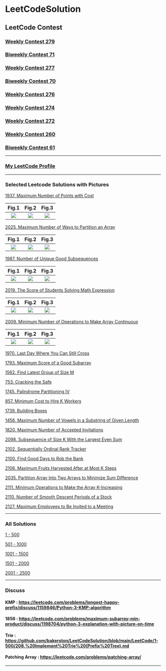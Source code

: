 # LeetCodeSolution

## LeetCode Contest

### [Weekly Contest 279](https://github.com/bakerston/Leetcode-Solution/blob/main/LeetCode/2001-2500/Weekly%20Contest%20279.md)

### [Biweekly Contest 71](https://github.com/bakerston/Leetcode-Solution/blob/main/LeetCode/2001-2500/Biweekly%20Contest%2071.md)

### [Weekly Contest 277](https://github.com/bakerston/Leetcode-Solution/blob/main/LeetCode/2001-2500/Weekly%20Contest%20277.md)

### [Biweekly Contest 70](https://github.com/bakerston/Leetcode-Solution/blob/main/LeetCode/2001-2500/Biweekly%20Contest%2070.md)

### [Weekly Contest 276](https://github.com/bakerston/Leetcode-Solution/blob/main/LeetCode/2001-2500/Weekly%20Contest%20276.md)

### [Weekly Contest 274](https://github.com/bakerston/Leetcode-Solution/blob/main/LeetCode/2001-2500/Weekly%20Contest%20274.md)

### [Weekly Contest 272](https://github.com/bakerston/Leetcode-Solution/blob/main/LeetCode/2001-2500/Weekly%20Contest%20272.md)

### [Weekly Contest 260](https://github.com/bakerston/Leetcode-Solution/blob/main/LeetCode/2001-2500/Weekly%20Contest%20260.md)

### [Biweekly Contest 61](https://github.com/bakerston/Leetcode-Solution/blob/main/LeetCode/2001-2500/Biweekly%20Contest%2061.md)
---

### [My LeetCode Profile](https://leetcode.com/Bakerston/)

---

### Selected Leetcode Solutions with Pictures

[1937. Maximum Number of Points with Cost](https://leetcode.com/problems/maximum-number-of-points-with-cost/discuss/1344908/C%2B%2BJavaPython-3-DP-Explanation-with-pictures.)


Fig.1 |  Fig.2 |  Fig.3
:-------------------------:|:-------------------------: |:-------------------------:
![](https://github.com/bakerston/Leetcode-Solution/blob/main/IMG/readme/6d117416-9210-4f4a-a5e0-57ce6fe97f52_1626580904.2815344.png)  | ![](https://github.com/bakerston/Leetcode-Solution/blob/main/IMG/readme/045c5759-54ba-4189-8af4-9d8888fd8053_1626580896.5886753.png) | ![](https://github.com/bakerston/Leetcode-Solution/blob/main/IMG/readme/90ed4b4f-68d7-4990-860a-e7efb5030db7_1626580911.6756952.png)


[2025. Maximum Number of Ways to Partition an Array](https://leetcode.com/problems/maximum-number-of-ways-to-partition-an-array/discuss/1507271/pythoncpp-explanation-with-pictures-on)

Fig.1 |  Fig.2 |  Fig.3
:-------------------------:|:-------------------------: |:-------------------------:
![](https://github.com/bakerston/Leetcode-Solution/blob/main/IMG/readme/2025_1.png) | ![](https://github.com/bakerston/Leetcode-Solution/blob/main/IMG/readme/2025_2.png) | ![](https://github.com/bakerston/Leetcode-Solution/blob/main/IMG/readme/2025_3.png) 

[1987. Number of Unique Good Subsequences](https://leetcode.com/problems/number-of-unique-good-subsequences/discuss/1431885/python-explanation-with-pictures)

Fig.1 |  Fig.2 |  Fig.3
:-------------------------:|:-------------------------: |:-------------------------:
![](https://github.com/bakerston/Leetcode-Solution/blob/main/IMG/readme/f2ddaef1-c938-4219-92bb-e9a91eec0cac_1630209787.9875412.png) | ![](https://github.com/bakerston/Leetcode-Solution/blob/main/IMG/readme/752ce536-33b0-4368-b996-9646af0e1fb1_1630209791.2866592.png) | ![](https://github.com/bakerston/Leetcode-Solution/blob/main/IMG/readme/6a670b68-3248-452c-90c2-cc0cda27722e_1630209794.4180772.png) 

[2019. The Score of Students Solving Math Expression](https://leetcode.com/problems/the-score-of-students-solving-math-expression/discuss/1486306/pythonjava-explanation-with-pictures-dp)

Fig.1 |  Fig.2 |  Fig.3
:-------------------------:|:-------------------------: |:-------------------------:
![](https://github.com/bakerston/Leetcode-Solution/blob/main/IMG/readme/2019_1.png) | ![](https://github.com/bakerston/Leetcode-Solution/blob/main/IMG/readme/2019_2.png) | ![](https://github.com/bakerston/Leetcode-Solution/blob/main/IMG/readme/2019_3.png) 

[2009. Minimum Number of Operations to Make Array Continuous](https://leetcode.com/problems/minimum-number-of-operations-to-make-array-continuous/discuss/1470900/Python-Explanation-with-Pictures-Binary-Search)

Fig.1 |  Fig.2 |  Fig.3
:-------------------------:|:-------------------------: |:-------------------------:
![](https://github.com/bakerston/Leetcode-Solution/blob/main/IMG/readme/2009_1.png) | ![](https://github.com/bakerston/Leetcode-Solution/blob/main/IMG/readme/2009_2.png) | ![](https://github.com/bakerston/Leetcode-Solution/blob/main/IMG/readme/2009_3.png) 


[1970. Last Day Where You Can Still Cross](https://leetcode.com/problems/last-day-where-you-can-still-cross/discuss/1403988/python-3-union-find-join-the-water-not-the-land-explanation-with-pictures)

[1793. Maximum Score of a Good Subarray](https://leetcode.com/problems/maximum-score-of-a-good-subarray/discuss/1109684/Python-3-Stack-based-solution-O(n)-with-explanation.)

[1562. Find Latest Group of Size M](https://leetcode.com/problems/find-latest-group-of-size-m/discuss/1049746/python-3-with-explaination)

[753. Cracking the Safe](https://leetcode.com/problems/cracking-the-safe/discuss/1152271/python-3-de-bruijn-sequence)

[1745. Palindrome Partitioning IV](https://leetcode.com/problems/palindrome-partitioning-iv/discuss/1045766/python-3-2d-matrix-dp)

[857. Minimum Cost to Hire K Workers](https://leetcode.com/problems/minimum-cost-to-hire-k-workers/discuss/1106406/Python-3-Min-Heap-O(NlogN)-with-explanation.)

[1739. Building Boxes](https://leetcode.com/problems/building-boxes/discuss/1049929/Python-3)

[1456. Maximum Number of Vowels in a Substring of Given Length](https://leetcode.com/problems/maximum-number-of-vowels-in-a-substring-of-given-length/)

[1820. Maximum Number of Accepted Invitations](https://leetcode.com/problems/maximum-number-of-accepted-invitations/discuss/1148092/Python-3Hungarian-Algorithm-with-Graph-explanation)

[2098. Subsequence of Size K With the Largest Even Sum](https://leetcode.com/problems/subsequence-of-size-k-with-the-largest-even-sum/discuss/1620891/python-3-sort-explanation-with-pictures)

[2102. Sequentially Ordinal Rank Tracker](https://leetcode.com/problems/sequentially-ordinal-rank-tracker/discuss/1623309/python-explanation-with-pictures-min-heap)

[2100. Find Good Days to Rob the Bank](https://leetcode.com/problems/find-good-days-to-rob-the-bank/discuss/1623415/python-explanation-with-pictures-prefix-sum)

[2106. Maximum Fruits Harvested After at Most K Steps](https://leetcode.com/problems/maximum-fruits-harvested-after-at-most-k-steps/discuss/1624232/python-explanation-with-pictures-2-solutions)

[2035. Partition Array Into Two Arrays to Minimize Sum Difference](https://leetcode.com/problems/partition-array-into-two-arrays-to-minimize-sum-difference/discuss/1630774/python-explanation-with-pictures-binary-search)

[2111. Minimum Operations to Make the Array K-Increasing](https://leetcode.com/problems/minimum-operations-to-make-the-array-k-increasing/discuss/1635026/python-explanation-with-pictures-lis)

[2110. Number of Smooth Descent Periods of a Stock](https://leetcode.com/problems/number-of-smooth-descent-periods-of-a-stock/discuss/1635104/python-explanation-with-pictures)

[2127. Maximum Employees to Be Invited to a Meeting](https://leetcode.com/problems/maximum-employees-to-be-invited-to-a-meeting/discuss/1661178/explanation-with-pictures)

---
### All Solutions
[1 - 500](https://github.com/bakerston/LeetCodeSolution/tree/main/LeetCode/1-500) 

[501 - 1000](https://github.com/bakerston/LeetCodeSolution/tree/main/LeetCode/501-1000) 

[1001 - 1500](https://github.com/bakerston/LeetCodeSolution/tree/main/LeetCode/1001-1500)

[1501 - 2000](https://github.com/bakerston/LeetCodeSolution/tree/main/LeetCode/1501-2000)

[2001 - 2500](https://github.com/bakerston/LeetCodeSolution/tree/main/LeetCode/2001-2500)





---
### Discuss
#### KMP : https://leetcode.com/problems/longest-happy-prefix/discuss/1159846/Python-3-KMP-algorithm
#### 1856 : https://leetcode.com/problems/maximum-subarray-min-product/discuss/1198704/python-3-explanation-with-picture-on-time
#### Trie : https://github.com/bakerston/LeetCodeSolution/blob/main/LeetCode/1-500/208.%20Implement%20Trie%20(Prefix%20Tree).md
#### Patching Array : https://leetcode.com/problems/patching-array/
---

